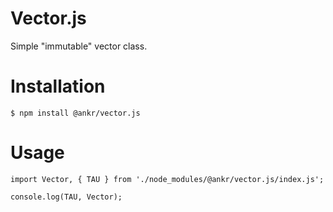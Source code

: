 # Vector.js

Simple "immutable" vector class.

# Installation
```
$ npm install @ankr/vector.js
```

# Usage
```
import Vector, { TAU } from './node_modules/@ankr/vector.js/index.js';

console.log(TAU, Vector);
```
